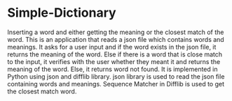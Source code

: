 # Simple-Dictionary
Inserting a word and either getting the meaning or the closest match of the word.
This is an application that reads a json file which contains words and meanings.
It asks for a user input and if the word exists in the json file, it returns the meaning of the word.
Else if there is a word that is close match to the input, it verifies with the user whether they meant it and returns the meaning of the word.
Else, it returns word not found.
It is implemented in Python using json and difflib library.
json library is used to read the json file containing words and meanings.
Sequence Matcher in Difflib is used to get the closest match word.
